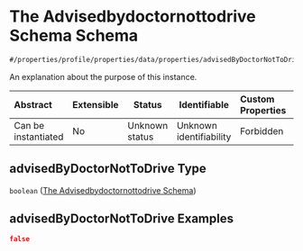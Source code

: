 # The Advisedbydoctornottodrive Schema Schema

```txt
#/properties/profile/properties/data/properties/advisedByDoctorNotToDrive#/properties/profile/properties/data/properties/advisedByDoctorNotToDrive
```

An explanation about the purpose of this instance.


| Abstract            | Extensible | Status         | Identifiable            | Custom Properties | Additional Properties | Access Restrictions | Defined In                                                                                          |
| :------------------ | ---------- | -------------- | ----------------------- | :---------------- | --------------------- | ------------------- | --------------------------------------------------------------------------------------------------- |
| Can be instantiated | No         | Unknown status | Unknown identifiability | Forbidden         | Allowed               | none                | [policy_transaction.schema.json\*](../../out/policy_transaction.schema.json "open original schema") |

## advisedByDoctorNotToDrive Type

`boolean` ([The Advisedbydoctornottodrive Schema](policy_transaction-properties-the-profile-schema-properties-the-data-schema-properties-the-advisedbydoctornottodrive-schema.md))

## advisedByDoctorNotToDrive Examples

```json
false
```
